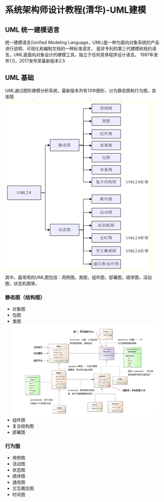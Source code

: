 # 系统架构师设计教程(清华)-UML建模
## UML 统一建模语言
统一建模语言(Unified Modeling Language，UML)是一种为面向对象系统的产品进行说明、可视化和编制文档的一种标准语言，
是非专利的第三代建模和规约语言。UML是面向对象设计的建模工具，独立于任何具体程序设计语言。
1997年发布1.0，2017发布至最新版本2.5

## UML 基础
UML通过图形建模分析系统，最新版本共有13中图形，分为静态图和行为图，具体图
![Image text](https://raw.githubusercontent.com/DEAN-Lee/img-rep/master/system_architecture/Snipaste_2021-01-28_20-39-29.png)
其中，最常用的UML图包括：用例图，类图，组件图，部署图，顺序图，活动图，状态机图等。
### 静态图（结构图）
* 对象图
* 包图
* 类图
![Image text](https://raw.githubusercontent.com/DEAN-Lee/img-rep/master/system_architecture/Snipaste_2021-01-28_20-59-46.png)
* 组件图
* 复合结构图
* 部署图

### 行为图
* 用例图
* 活动图
* 状态图
* 顺序图
* 通信图
* 交互概览图
* 时间图

